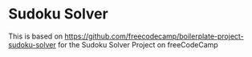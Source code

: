 # Sudoku Solver

This is based on https://github.com/freecodecamp/boilerplate-project-sudoku-solver for the Sudoku Solver Project on freeCodeCamp
